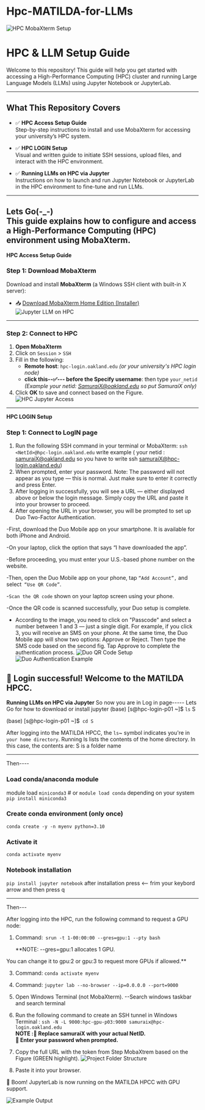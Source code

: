 # Hpc-MATILDA-for-LLMs
![HPC MobaXterm Setup](https://drive.google.com/uc?export=view&id=11Igi8Q8qfuhT5UM3dX9_P7WrQs16xKKa)

#  HPC & LLM Setup Guide

Welcome to this repository! This guide will help you get started with accessing a High-Performance Computing (HPC) cluster and running Large Language Models (LLMs) using Jupyter Notebook or JupyterLab.

---

##  What This Repository Covers

- ✅ **HPC Access Setup Guide**  
  Step-by-step instructions to install and use MobaXterm for accessing your university’s HPC system.

- ✅ **HPC LOGIN Setup**  
  Visual and written guide to initiate SSH sessions, upload files, and interact with the HPC environment.

- ✅ **Running LLMs on HPC via Jupyter**  
  Instructions on how to launch and run Jupyter Notebook or JupyterLab in the HPC environment to fine-tune and run LLMs.

---
Lets Go(-_-) <br>
This guide explains how to configure and access a High-Performance Computing (HPC) environment using **MobaXterm**.
---

**HPC Access Setup Guide**
### Step 1: Download MobaXterm

Download and install **MobaXterm** (a Windows SSH client with built-in X server):

- 📥 [Download MobaXterm Home Edition (Installer)](https://mobaxterm.mobatek.net/download-home-edition.html)
![Jupyter LLM on HPC](https://drive.google.com/uc?export=view&id=1-9d6RBBVbpWZh-AdsrkZfnjBxaiRMv2K)

---

### Step 2: Connect to HPC

1. **Open MobaXterm**
2. Click on `Session` > `SSH`
3. Fill in the following:
   - **Remote host**: `hpc-login.oakland.edu` *(or your university's HPC login node)*
   - **click  this--✅--- before the Specify username**: then type `your_netid` *(Example your netid: SamuraiX@oakland.edu so put SamuraiX only)*
4. Click **OK** to save and connect based on the Figure.
![HPC Jupyter Access](https://drive.google.com/uc?export=view&id=1K_rO4MbPJIASB60p-SkIMQYLYGjAU7Rg)

---
**HPC LOGIN Setup**
### Step 1: Connect to LogIN page
1. Run the following SSH command in your terminal or MobaXterm:  `ssh <NetId>@hpc-login.oakland.edu`  write example ( your netid : samuraiX@oakland.edu so you have to write ssh samuraiX@hpc-login.oakland.edu)
2. When prompted, enter your password.
Note: The password will not appear as you type — this is normal. Just make sure to enter it correctly and press Enter.
3. After logging in successfully, you will see a URL — either displayed above or below the login message. Simply copy the URL and paste it into your browser to proceed.
4. After opening the URL in your browser, you will be prompted to set up Duo Two-Factor Authentication.

-First, download the Duo Mobile app on your smartphone. It is available for both iPhone and Android.

-On your laptop, click the option that says “I have downloaded the app”.

-Before proceeding, you must enter your U.S.-based phone number on the website.

-Then, open the Duo Mobile app on your phone, tap `“Add Account”,` and select` “Use QR Code”`.

-`Scan the QR code` shown on your laptop screen using your phone.

-Once the QR code is scanned successfully, your Duo setup is complete. 
- According to the image, you need to click on "Passcode" and select a number between 1 and 3 — just a single digit. For example, if you click 3, you will receive an SMS on your phone. At the same time, the Duo Mobile app will show two options: Approve or Reject. Then type the SMS code based on the second fig. 
Tap Approve to complete the authentication process.
![Duo QR Code Setup](https://drive.google.com/uc?export=view&id=1ftAgu9teK5rDHRnpTCgNhHE0z1Yc_fn4)
![Duo Authentication Example](https://drive.google.com/uc?export=view&id=1LBJxwfPyMVoJPn_YumUi7FBsTmE3Z-gY)

**🎉 Login successful! Welcome to the MATILDA HPCC.**
---
**Running LLMs on HPC via Jupyter**
So now you are in Log in page----- Lets Go for how to download or install jupyter
(base) [s@hpc-login-p01 ~]$ `ls`
 S 

(base) [s@hpc-login-p01 ~]$` cd S`



After logging into the MATILDA HPCC, the `ls`~ symbol indicates you're in` your home directory`. 
Running ls lists the contents of the home directory. In this case, the contents are: S is a folder name

---

Then----

### Load conda/anaconda module
module load `miniconda3`    # or `module load conda` depending on your system
`pip install miniconda3`

### Create conda environment (only once)
`conda create -y -n myenv python=3.10`

### Activate it
`conda activate myenv`

### Notebook installation
`pip install jupyter notebook`
after installation press <-- frim your keybord arrow and then press q

---
Then--- 




After logging into the HPC, run the following command to request a GPU node:


1. Command:` srun -t 1-00:00:00 --gres=gpu:1 --pty bash` <br>

   **NOTE: --gres=gpu:1 allocates 1 GPU.


   
You can change it to gpu:2 or gpu:3 to request more GPUs if allowed.**

3. Command: `conda activate myenv`
4. Command:  `jupyter lab --no-browser --ip=0.0.0.0 --port=9000`
5. Open Windows Terminal (not MobaXterm).    --Search windows taskbar and search terminal
6. Run the following command to create an SSH tunnel in  Windows Terminal :  `ssh -N -L 9000:hpc-gpu-p03:9000 samuraix@hpc-login.oakland.edu`<br>
 **NOTE :🔁 Replace samuraiX with your actual NetID.** <br>
**🔐 Enter your password when prompted.**
7. Copy the full URL with the token from Step MobaXtrem based on the Figure (GREEN highlight).
![Project Folder Structure](https://drive.google.com/uc?export=view&id=1H8ZCoVirfx55XJ3ftTlOqmS-rRcxGZOU)


8. Paste it into your browser.

🎉 Boom! JupyterLab is now running on the MATILDA HPCC with GPU support.

![Example Output](https://drive.google.com/uc?export=view&id=1S5Jdj8FBmSMKmbZk4pbYeP5ea_EDP5jp)





 
